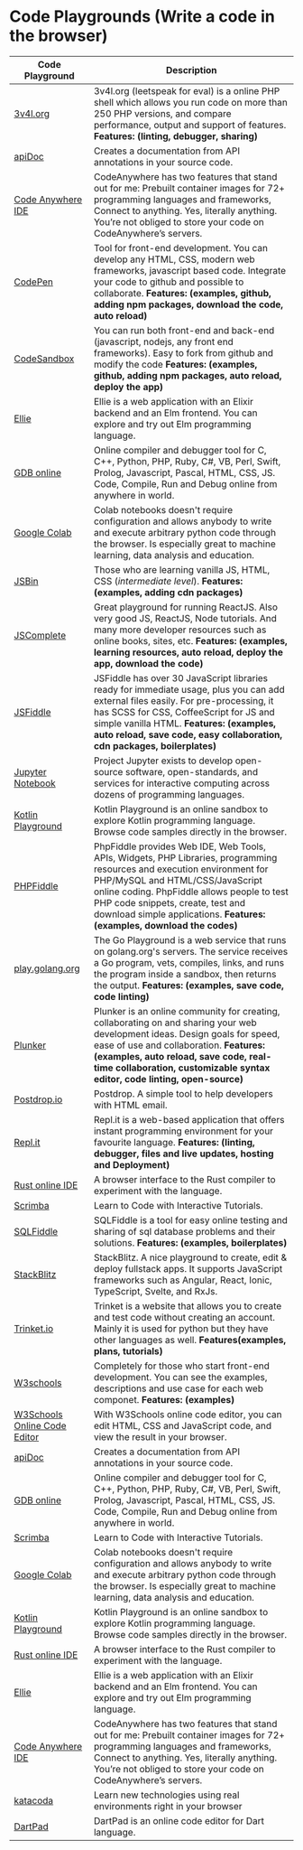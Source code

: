 # Code Playgrounds (Write a code in the browser)

| Code Playground | Description |
| --------------- | ----------- |
[3v4l.org](https://3v4l.org/) | 3v4l.org (leetspeak for eval) is a online PHP shell which allows you run code on more than 250 PHP versions, and compare performance, output and support of features. **Features: (linting, debugger, sharing)**
[apiDoc](https://apidocjs.com/) | Creates a documentation from API annotations in your source code.
[Code Anywhere IDE](https://codeanywhere.com/) | CodeAnywhere has two features that stand out for me: Prebuilt container images for 72+ programming languages and frameworks, Connect to anything. Yes, literally anything. You’re not obliged to store your code on CodeAnywhere’s servers. 
[CodePen](https://codepen.io/) | Tool for front-end development. You can develop any HTML, CSS, modern web frameworks, javascript based code. Integrate your code to github and possible to collaborate. **Features: (examples, github, adding npm packages, download the code, auto reload)**
[CodeSandbox](https://codesandbox.io/) | You can run both front-end and back-end (javascript, nodejs, any front end frameworks). Easy to fork from github and modify the code **Features: (examples, github, adding npm packages, auto reload, deploy the app)**
[Ellie](https://ellie-app.com/) | Ellie is a web application with an Elixir backend and an Elm frontend. You can explore and try out Elm programming language.
[GDB online](https://www.onlinegdb.com/) |  Online compiler and debugger tool for C, C++, Python, PHP, Ruby, C#, VB, Perl, Swift, Prolog, Javascript, Pascal, HTML, CSS, JS. Code, Compile, Run and Debug online from anywhere in world.
[Google Colab](https://colab.research.google.com/) | Colab notebooks doesn't require configuration and allows anybody to write and execute arbitrary python code through the browser. Is especially great to machine learning, data analysis and education.
[JSBin](https://jsbin.com/) | Those who are learning vanilla JS, HTML, CSS (_intermediate level_). **Features: (examples, adding cdn packages)**
[JSComplete](https://jscomplete.com/) | Great playground for running ReactJS. Also very good JS, ReactJS, Node tutorials. And many more developer resources such as online books, sites, etc. **Features: (examples, learning resources, auto reload, deploy the app, download the code)**
[JSFiddle](https://jsfiddle.net/) | JSFiddle has over 30 JavaScript libraries ready for immediate usage, plus you can add external files easily. For pre-processing, it has SCSS for CSS, CoffeeScript for JS and simple vanilla HTML. **Features: (examples, auto reload, save code, easy collaboration, cdn packages, boilerplates)**
[Jupyter Notebook](https://jupyter.org/) | Project Jupyter exists to develop open-source software, open-standards, and services for interactive computing across dozens of programming languages.
[Kotlin Playground](https://play.kotlinlang.org/) | Kotlin Playground is an online sandbox to explore Kotlin programming language. Browse code samples directly in the browser.
[PHPFiddle](http://phpfiddle.org/) | PhpFiddle provides Web IDE, Web Tools, APIs, Widgets, PHP Libraries, programming resources and execution environment for PHP/MySQL and HTML/CSS/JavaScript online coding. PhpFiddle allows people to test PHP code snippets, create, test and download simple applications. **Features: (examples, download the codes)**
[play.golang.org](https://play.golang.org/) | The Go Playground is a web service that runs on golang.org's servers. The service receives a Go program, vets, compiles, links, and runs the program inside a sandbox, then returns the output. **Features: (examples, save code, code linting)**
[Plunker](https://plnkr.co/) | Plunker is an online community for creating, collaborating on and sharing your web development ideas. Design goals for speed, ease of use and collaboration. **Features: (examples, auto reload, save code, real-time collaboration, customizable syntax editor, code linting, open-source)**
[Postdrop.io](https://app.postdrop.io) | Postdrop. A simple tool to help developers with HTML email.
[Repl.it](https://repl.it/) | Repl.it is a web-based application that offers instant programming environment for your favourite language. **Features: (linting, debugger, files and live updates, hosting and Deployment)**
[Rust online IDE](https://play.rust-lang.org/) | A browser interface to the Rust compiler to experiment with the language.
[Scrimba](https://scrimba.com/) | Learn to Code with Interactive Tutorials.
[SQLFiddle](http://sqlfiddle.com/) | SQLFiddle is a tool for easy online testing and sharing of sql database problems and their solutions. **Features: (examples, boilerplates)**
[StackBlitz](https://stackblitz.com) | StackBlitz. A nice playground to create, edit & deploy fullstack apps. It supports JavaScript frameworks such as Angular, React, Ionic, TypeScript, Svelte, and RxJs.
[Trinket.io](https://trinket.io/) | Trinket is a website that allows you to create and test code without creating an account. Mainly it is used for python but they have other languages as well. **Features(examples, plans, tutorials)**
[W3schools](https://www.w3schools.com/) | Completely for those who start front-end development. You can see the examples, descriptions and use case for each web componet. **Features: (examples)**
[W3Schools Online Code Editor](https://www.w3schools.com/tryit/) | With W3Schools online code editor, you can edit HTML, CSS and JavaScript code, and view the result in your browser.
[apiDoc](https://apidocjs.com/) | Creates a documentation from API annotations in your source code.
[GDB online](https://www.onlinegdb.com/) |  Online compiler and debugger tool for C, C++, Python, PHP, Ruby, C#, VB, Perl, Swift, Prolog, Javascript, Pascal, HTML, CSS, JS. Code, Compile, Run and Debug online from anywhere in world.
[Scrimba](https://scrimba.com/) | Learn to Code with Interactive Tutorials.
[Google Colab](https://colab.research.google.com/) | Colab notebooks doesn't require configuration and allows anybody to write and execute arbitrary python code through the browser. Is especially great to machine learning, data analysis and education.
[Kotlin Playground](https://play.kotlinlang.org/) | Kotlin Playground is an online sandbox to explore Kotlin programming language. Browse code samples directly in the browser.
[Rust online IDE](https://play.rust-lang.org/) | A browser interface to the Rust compiler to experiment with the language.
[Ellie](https://ellie-app.com/) | Ellie is a web application with an Elixir backend and an Elm frontend. You can explore and try out Elm programming language.
[Code Anywhere IDE](https://codeanywhere.com/) | CodeAnywhere has two features that stand out for me: Prebuilt container images for 72+ programming languages and frameworks, Connect to anything. Yes, literally anything. You’re not obliged to store your code on CodeAnywhere’s servers. 
[katacoda](https://www.katacoda.com/) | Learn new technologies using real environments right in your browser 
[DartPad](https://dartpad.dev/?null_safety=true) | DartPad is an online code editor for Dart language.
